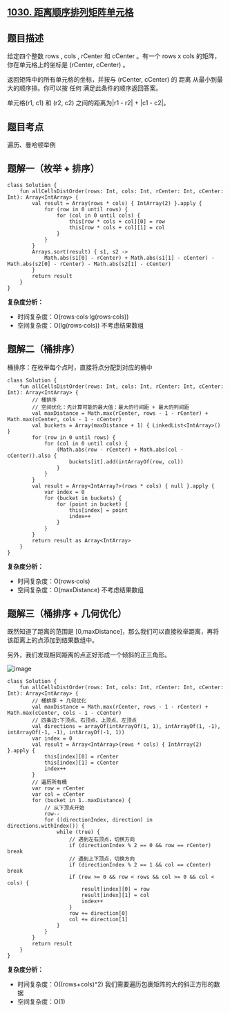 ## [1030. 距离顺序排列矩阵单元格](https://leetcode.cn/problems/matrix-cells-in-distance-order/description/)

## 题目描述

给定四个整数 rows ,   cols ,  rCenter 和 cCenter 。有一个 rows x cols 的矩阵，你在单元格上的坐标是 (rCenter, cCenter) 。

返回矩阵中的所有单元格的坐标，并按与 (rCenter, cCenter) 的 距离 从最小到最大的顺序排。你可以按 任何 满足此条件的顺序返回答案。

单元格(r1, c1) 和 (r2, c2) 之间的距离为|r1 - r2| + |c1 - c2|。

## 题目考点

遍历、曼哈顿举例

## 题解一（枚举 + 排序）
 
```
class Solution {
    fun allCellsDistOrder(rows: Int, cols: Int, rCenter: Int, cCenter: Int): Array<IntArray> {
        val result = Array(rows * cols) { IntArray(2) }.apply {
            for (row in 0 until rows) {
                for (col in 0 until cols) {
                    this[row * cols + col][0] = row
                    this[row * cols + col][1] = col
                }
            }
        }
        Arrays.sort(result) { s1, s2 ->
            Math.abs(s1[0] - rCenter) + Math.abs(s1[1] - cCenter) - Math.abs(s2[0] - rCenter) - Math.abs(s2[1] - cCenter)
        }
        return result
    }
}
```

**复杂度分析：**

- 时间复杂度：O(rows·cols·lg(rows·cols))
- 空间复杂度：O(lg(rows·cols)) 不考虑结果数组

## 题解二（桶排序）

桶排序：在枚举每个点时，直接将点分配到对应的桶中

```
class Solution {
    fun allCellsDistOrder(rows: Int, cols: Int, rCenter: Int, cCenter: Int): Array<IntArray> {
        // 桶排序
        // 空间优化：先计算可能的最大值：最大的行间距 + 最大的列间距
        val maxDistance = Math.max(rCenter, rows - 1 - rCenter) + Math.max(cCenter, cols - 1 - cCenter)
        val buckets = Array(maxDistance + 1) { LinkedList<IntArray>() }
        for (row in 0 until rows) {
            for (col in 0 until cols) {
                (Math.abs(row - rCenter) + Math.abs(col - cCenter)).also {
                    buckets[it].add(intArrayOf(row, col))
                }
            }
        }
        val result = Array<IntArray?>(rows * cols) { null }.apply {
            var index = 0
            for (bucket in buckets) {
                for (point in bucket) {
                    this[index] = point
                    index++
                }
            }
        }
        return result as Array<IntArray>
    }
}
```

**复杂度分析：**

- 时间复杂度：O(rows·cols)
- 空间复杂度：O(maxDistance) 不考虑结果数组

## 题解三（桶排序 + 几何优化）

既然知道了距离的范围是 [0,maxDistance]，那么我们可以直接枚举距离，再将该距离上的点添加到结果数组中。

另外，我们发现相同距离的点正好形成一个倾斜的正三角形。

![image](https://user-images.githubusercontent.com/25008934/211269901-1f2abfb7-406c-49e3-9cec-5ad228760230.png)

```
class Solution {
    fun allCellsDistOrder(rows: Int, cols: Int, rCenter: Int, cCenter: Int): Array<IntArray> {
        // 桶排序 + 几何优化
        val maxDistance = Math.max(rCenter, rows - 1 - rCenter) + Math.max(cCenter, cols - 1 - cCenter)
        // 四条边:下顶点、右顶点、上顶点、左顶点
        val directions = arrayOf(intArrayOf(1, 1), intArrayOf(1, -1), intArrayOf(-1, -1), intArrayOf(-1, 1))
        var index = 0
        val result = Array<IntArray>(rows * cols) { IntArray(2) }.apply {
            this[index][0] = rCenter
            this[index][1] = cCenter
            index++
        }
        // 遍历所有桶
        var row = rCenter
        var col = cCenter
        for (bucket in 1..maxDistance) {
            // 从下顶点开始
            row--
            for ((directionIndex, direction) in directions.withIndex()) {
                while (true) {
                    // 遇到左右顶点，切换方向
                    if (directionIndex % 2 == 0 && row == rCenter) break
                    // 遇到上下顶点，切换方向
                    if (directionIndex % 2 == 1 && col == cCenter) break
                    if (row >= 0 && row < rows && col >= 0 && col < cols) {
                        result[index][0] = row
                        result[index][1] = col
                        index++
                    }
                    row += direction[0]
                    col += direction[1]
                }
            }
        }
        return result
    }
}
```

**复杂度分析：**

- 时间复杂度：O((rows+cols)^2) 我们需要遍历包裹矩阵的大的斜正方形的数据
- 空间复杂度：O(1) 

